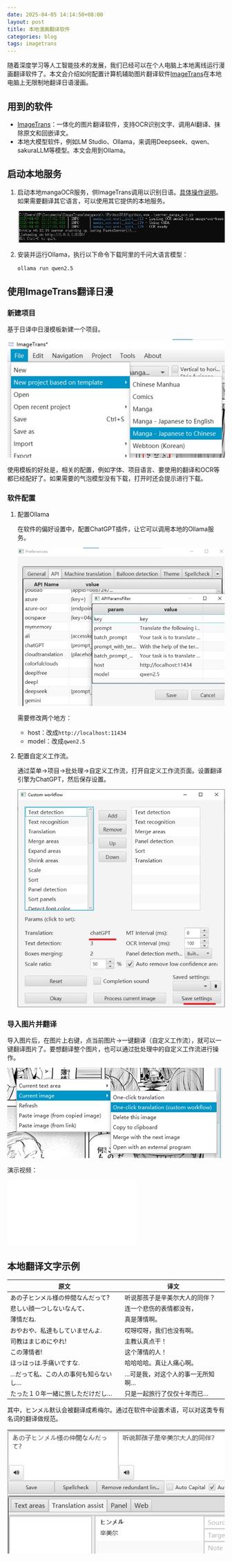 ```yaml
---
date: 2025-04-05 14:14:50+08:00
layout: post
title: 本地漫画翻译软件
categories: blog
tags: imagetrans
---
```


随着深度学习等人工智能技术的发展，我们已经可以在个人电脑上本地离线运行漫画翻译软件了。本文会介绍如何配置计算机辅助图片翻译软件[ImageTrans](/zh/imagetrans/)在本地电脑上无限制地翻译日语漫画。

## 用到的软件

* [ImageTrans](/zh/imagetrans/)：一体化的图片翻译软件，支持OCR识别文字、调用AI翻译、抹除原文和回嵌译文。
* 本地大模型软件，例如LM Studio、Ollama，来调用Deepseek、qwen、sakuraLLM等模型。本文会用到Ollama。

## 启动本地服务

1. 启动本地mangaOCR服务，供ImageTrans调用以识别日语。[具体操作说明](https://github.com/xulihang/ImageTrans_plugins/tree/master/mangaOCR)。如果需要翻译其它语言，可以使用其它提供的本地服务。

   ![mangaocr](/album/local-manga-translator/manga-ocr.jpg)
   
2. 安装并运行Ollama，执行以下命令下载阿里的千问大语言模型：

   ```
   ollama run qwen2.5
   ```
   
## 使用ImageTrans翻译日漫

### 新建项目

基于日译中日漫模板新建一个项目。

![new project](/album/local-manga-translator/new-project.jpg)

使用模板的好处是，相关的配置，例如字体、项目语言、要使用的翻译和OCR等都已经配好了。如果需要的气泡模型没有下载，打开时还会提示进行下载。

### 软件配置

1. 配置Ollama

   在软件的偏好设置中，配置ChatGPT插件，让它可以调用本地的Ollama服务。

   ![api settings](/album/local-manga-translator/api-settings.jpg)

   需要修改两个地方：

   * host：改成`http://localhost:11434`
   * model：改成`qwen2.5`
   
2. 配置自定义工作流。

   通过菜单->项目->批处理->自定义工作流，打开自定义工作流页面。设置翻译引擎为ChatGPT，然后保存设置。

   ![custom workflow](/album/local-manga-translator/custom-workflow.jpg)


### 导入图片并翻译

导入图片后，在图片上右键，点当前图片->一键翻译（自定义工作流），就可以一键翻译图片了。要想翻译整个图片，也可以通过批处理中的自定义工作流进行操作。

![one-click-translation](/album/local-manga-translator/one-click-translation.jpg)

演示视频：

<iframe src="//player.bilibili.com/player.html?isOutside=true&aid=114284013095465&bvid=BV1kqRRYBE89&cid=29245309296&p=1" scrolling="no" border="0" frameborder="no" framespacing="0" allowfullscreen="true"></iframe>

## 本地翻译文字示例

| 原文                  | 译文                 |
|---------------------|--------------------|
| あの子ヒンメル様の仲間なんだって?   | 听说那孩子是辛美尔大人的同伴？    |
| 悲しい顔一つしないなんて、       | 连一个悲伤的表情都没有，       |
| 薄情だね.               | 真是薄情啊。             |
| おやおや、私達もしていませんよ.    | 哎呀哎呀，我们也没有啊。       |
| 司教はまじめにやれ!          | 主教认真点干！            |
| この薄情者!              | 这个薄情的人！            |
| ほっはっは.手痛いですな.       | 哈哈哈哈。真让人痛心啊。       |
| …だって私、この人の事何も知らないし… | …可是我，对这个人的事一无所知啊…  |
| たった１０年一緒に旅しただけだし…   | 只是一起旅行了仅仅十年而已…     |



其中，ヒンメル默认会被翻译成希梅尔。通过在软件中设置术语，可以对这类专有名词的翻译做规范。

![terms](/album/local-manga-translator/terms.jpg)